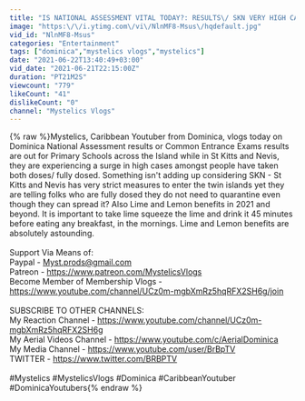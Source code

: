 ```yaml
---
title: "IS NATIONAL ASSESSMENT VITAL TODAY?: RESULTS\/ SKN VERY HIGH CASES wt STRICT MEASURES- Mystelics Vlog"
image: "https:\/\/i.ytimg.com\/vi\/NlnMF8-Msus\/hqdefault.jpg"
vid_id: "NlnMF8-Msus"
categories: "Entertainment"
tags: ["dominica","mystelics vlogs","mystelics"]
date: "2021-06-22T13:40:49+03:00"
vid_date: "2021-06-21T22:15:00Z"
duration: "PT21M2S"
viewcount: "779"
likeCount: "41"
dislikeCount: "0"
channel: "Mystelics Vlogs"
---
```

{% raw %}Mystelics, Caribbean Youtuber from Dominica, vlogs today on Dominica National Assessment results or Common Entrance Exams results are out for Primary Schools across the Island while in St Kitts and Nevis, they are experiencing a surge in high cases amongst people have taken both doses/ fully dosed. Something isn't adding up considering SKN - St Kitts and Nevis has very strict measures to enter the twin islands yet they are telling folks who are fully dosed they do not need to quarantine even though they can spread it?  Also Lime and Lemon benefits in 2021 and beyond. It is important to take lime squeeze the lime and drink it 45 minutes before eating any breakfast, in the mornings. Lime and Lemon benefits are absolutely astounding. <br /><br />Support Via Means of:<br />Paypal - Myst.prods@gmail.com<br />Patreon - <a rel="nofollow" target="blank" href="https://www.patreon.com/MystelicsVlogs">https://www.patreon.com/MystelicsVlogs</a><br />Become Member of Membership Vlogs - <a rel="nofollow" target="blank" href="https://www.youtube.com/channel/UCz0m-mgbXmRz5hqRFX2SH6g/join">https://www.youtube.com/channel/UCz0m-mgbXmRz5hqRFX2SH6g/join</a><br /><br />SUBSCRIBE TO OTHER CHANNELS:<br />My Reaction Channel - <a rel="nofollow" target="blank" href="https://www.youtube.com/channel/UCz0m-mgbXmRz5hqRFX2SH6g">https://www.youtube.com/channel/UCz0m-mgbXmRz5hqRFX2SH6g</a><br />My Aerial Videos Channel - <a rel="nofollow" target="blank" href="https://www.youtube.com/c/AerialDominica">https://www.youtube.com/c/AerialDominica</a><br />My Media Channel - <a rel="nofollow" target="blank" href="https://www.youtube.com/user/BrBpTV">https://www.youtube.com/user/BrBpTV</a><br />TWITTER - <a rel="nofollow" target="blank" href="https://www.twitter.com/BRBPTV">https://www.twitter.com/BRBPTV</a><br /><br />#Mystelics #MystelicsVlogs #Dominica #CaribbeanYoutuber #DominicaYoutubers{% endraw %}

